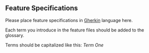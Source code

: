 Feature Specifications
----------------------

Please place feature specifications in [Gherkin](https://github.com/cucumber/cucumber/wiki/Gherkin) language here.

Each term you introduce in the feature files should be added to the glossary.

Terms should be capitalized like this: *Term One*



